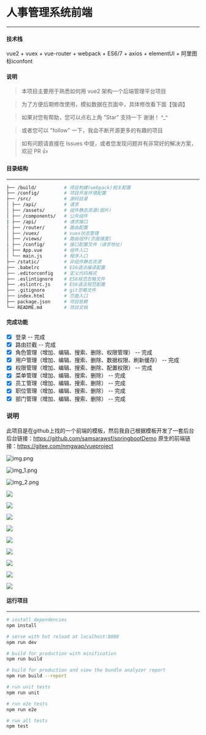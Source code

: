 # 人事管理系统前端
------------------------



#### 技术栈
vue2 + vuex + vue-router + webpack + ES6/7 + axios + elementUI + 阿里图标iconfont


#### 说明

>  本项目主要用于熟悉如何用 vue2 架构一个后端管理平台项目

>  为了方便后期修改使用，模拟数据在页面中，具体修改看下面【强调】

>  如果对您有帮助，您可以点右上角 "Star" 支持一下 谢谢！ ^_^

>  或者您可以 "follow" 一下，我会不断开源更多的有趣的项目



>  如有问题请直接在 Issues 中提，或者您发现问题并有非常好的解决方案，欢迎 PR 👍


#### 目录结构
------------------------

```bash
├── /build/          # 项目构建(webpack)相关配置
├── /config/         # 项目开发环境配置
├── /src/            # 源码目录
│ ├── /api/          # 请求
│ ├── /assets/       # 组件静态资源(图片)
│ ├── /components/   # 公共组件
| ├── /api/          # 请求接口
│ ├── /router/       # 路由配置
│ ├── /vuex/         # vuex状态管理
│ ├── /views/        # 路由组件(页面维度)
│ ├── /config/       # 接口配置文件（请求地址）
│ ├── App.vue        # 组件入口
│ └── main.js        # 程序入口
├── /static/         # 非组件静态资源
├── .babelrc         # ES6语法编译配置
├── .editorconfig    # 定义代码格式
├── .eslintignore    # ES6规范忽略文件
├── .eslintrc.js     # ES6语法规范配置
├── .gitignore       # git忽略文件
├── index.html       # 页面入口
├── package.json     # 项目依赖
└── README.md        # 项目文档
```


#### 完成功能
- [x] 登录 -- 完成
- [x] 路由拦截 -- 完成
- [x] 角色管理（增加、编辑、搜索、删除、权限管理） -- 完成
- [x] 用户管理（增加、编辑、搜索、删除、数据权限、刷新缓存） -- 完成
- [x] 权限管理（增加、编辑、搜索、删除、配置权限） -- 完成
- [x] 菜单管理（增加、编辑、搜索、删除） -- 完成
- [x] 员工管理（增加、编辑、搜索、删除） -- 完成
- [x] 职位管理（增加、编辑、搜索、删除） -- 完成
- [x] 部门管理（增加、编辑、搜索、删除） -- 完成

### 说明
此项目是在github上找的一个前端的模板，然后我自己根据模板开发了一套后台
后台链接：https://github.com/samsarawsf/springbootDemo
原生的前端链接：https://gitee.com/nmgwap/vueproject

![img.png](images/img.png)


![img_1.png](images/img_1.png)


![img_2.png](images/img_2.png)


![](images/img_3.png)

![](images/img_4.png)

![](images/img_5.png)

![](images/img_6.png)

![](images/img_7.png)

![](images/img_8.png)

![](images/img_9.png)

![](images/img_10.png)

![](images/img_11.png)

#### 运行项目
------------------------




``` bash
# install dependencies
npm install

# serve with hot reload at localhost:8080
npm run dev

# build for production with minification
npm run build

# build for production and view the bundle analyzer report
npm run build --report

# run unit tests
npm run unit

# run e2e tests
npm run e2e

# run all tests
npm test



